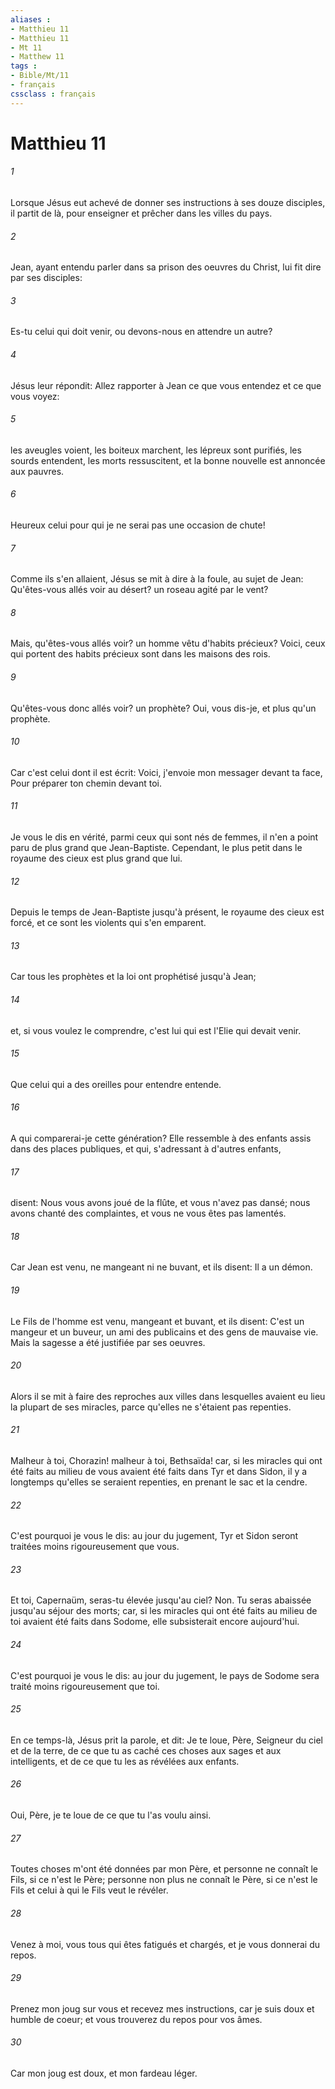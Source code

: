 ```yaml
---
aliases : 
- Matthieu 11
- Matthieu 11
- Mt 11
- Matthew 11
tags : 
- Bible/Mt/11
- français
cssclass : français
---
```


# Matthieu 11

###### 1
Lorsque Jésus eut achevé de donner ses instructions à ses douze disciples, il partit de là, pour enseigner et prêcher dans les villes du pays.
###### 2
Jean, ayant entendu parler dans sa prison des oeuvres du Christ, lui fit dire par ses disciples:
###### 3
Es-tu celui qui doit venir, ou devons-nous en attendre un autre?
###### 4
Jésus leur répondit: Allez rapporter à Jean ce que vous entendez et ce que vous voyez:
###### 5
les aveugles voient, les boiteux marchent, les lépreux sont purifiés, les sourds entendent, les morts ressuscitent, et la bonne nouvelle est annoncée aux pauvres.
###### 6
Heureux celui pour qui je ne serai pas une occasion de chute!
###### 7
Comme ils s'en allaient, Jésus se mit à dire à la foule, au sujet de Jean: Qu'êtes-vous allés voir au désert? un roseau agité par le vent?
###### 8
Mais, qu'êtes-vous allés voir? un homme vêtu d'habits précieux? Voici, ceux qui portent des habits précieux sont dans les maisons des rois.
###### 9
Qu'êtes-vous donc allés voir? un prophète? Oui, vous dis-je, et plus qu'un prophète.
###### 10
Car c'est celui dont il est écrit: Voici, j'envoie mon messager devant ta face, Pour préparer ton chemin devant toi.
###### 11
Je vous le dis en vérité, parmi ceux qui sont nés de femmes, il n'en a point paru de plus grand que Jean-Baptiste. Cependant, le plus petit dans le royaume des cieux est plus grand que lui.
###### 12
Depuis le temps de Jean-Baptiste jusqu'à présent, le royaume des cieux est forcé, et ce sont les violents qui s'en emparent.
###### 13
Car tous les prophètes et la loi ont prophétisé jusqu'à Jean;
###### 14
et, si vous voulez le comprendre, c'est lui qui est l'Elie qui devait venir.
###### 15
Que celui qui a des oreilles pour entendre entende.
###### 16
A qui comparerai-je cette génération? Elle ressemble à des enfants assis dans des places publiques, et qui, s'adressant à d'autres enfants,
###### 17
disent: Nous vous avons joué de la flûte, et vous n'avez pas dansé; nous avons chanté des complaintes, et vous ne vous êtes pas lamentés.
###### 18
Car Jean est venu, ne mangeant ni ne buvant, et ils disent: Il a un démon.
###### 19
Le Fils de l'homme est venu, mangeant et buvant, et ils disent: C'est un mangeur et un buveur, un ami des publicains et des gens de mauvaise vie. Mais la sagesse a été justifiée par ses oeuvres.
###### 20
Alors il se mit à faire des reproches aux villes dans lesquelles avaient eu lieu la plupart de ses miracles, parce qu'elles ne s'étaient pas repenties.
###### 21
Malheur à toi, Chorazin! malheur à toi, Bethsaïda! car, si les miracles qui ont été faits au milieu de vous avaient été faits dans Tyr et dans Sidon, il y a longtemps qu'elles se seraient repenties, en prenant le sac et la cendre.
###### 22
C'est pourquoi je vous le dis: au jour du jugement, Tyr et Sidon seront traitées moins rigoureusement que vous.
###### 23
Et toi, Capernaüm, seras-tu élevée jusqu'au ciel? Non. Tu seras abaissée jusqu'au séjour des morts; car, si les miracles qui ont été faits au milieu de toi avaient été faits dans Sodome, elle subsisterait encore aujourd'hui.
###### 24
C'est pourquoi je vous le dis: au jour du jugement, le pays de Sodome sera traité moins rigoureusement que toi.
###### 25
En ce temps-là, Jésus prit la parole, et dit: Je te loue, Père, Seigneur du ciel et de la terre, de ce que tu as caché ces choses aux sages et aux intelligents, et de ce que tu les as révélées aux enfants.
###### 26
Oui, Père, je te loue de ce que tu l'as voulu ainsi.
###### 27
Toutes choses m'ont été données par mon Père, et personne ne connaît le Fils, si ce n'est le Père; personne non plus ne connaît le Père, si ce n'est le Fils et celui à qui le Fils veut le révéler.
###### 28
Venez à moi, vous tous qui êtes fatigués et chargés, et je vous donnerai du repos.
###### 29
Prenez mon joug sur vous et recevez mes instructions, car je suis doux et humble de coeur; et vous trouverez du repos pour vos âmes.
###### 30
Car mon joug est doux, et mon fardeau léger.
